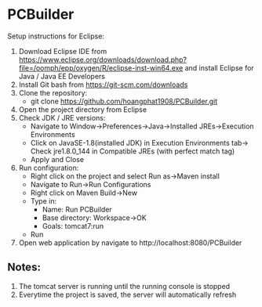 # PCBuilder
Setup instructions for Eclipse:
1. Download Eclipse IDE from https://www.eclipse.org/downloads/download.php?file=/oomph/epp/oxygen/R/eclipse-inst-win64.exe and install Eclipse for Java / Java EE Developers
2. Install Git bash from https://git-scm.com/downloads
3. Clone the repository:
    * git clone https://github.com/hoangphat1908/PCBuilder.git
4. Open the project directory from Eclipse
5. Check JDK / JRE versions: 
    * Navigate to Window->Preferences->Java->Installed JREs->Execution Environments
    * Click on JavaSE-1.8(installed JDK) in Execution Environments tab-> Check jre1.8.0_144 in Compatible JREs (with perfect match tag)
    * Apply and Close
6. Run configuration:
    * Right click on the project and select Run as->Maven install
    * Navigate to Run->Run Configurations
    * Right click on Maven Build->New
    * Type in:
        * Name: Run PCBuilder
        * Base directory: Workspace->OK
        * Goals: tomcat7:run
    * Run
7. Open web application by navigate to http://localhost:8080/PCBuilder


## Notes:
  1. The tomcat server is running until the running console is stopped
  2. Everytime the project is saved, the server will automatically refresh
 


